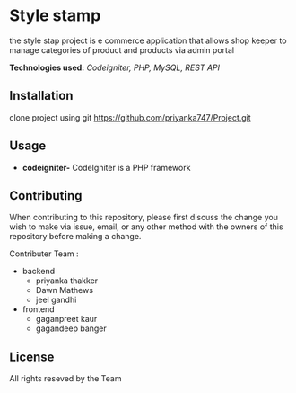 # Style stamp

the style stap project is e commerce application that allows shop keeper to manage categories of product and products via admin portal

**Technologies used:** _Codeigniter, PHP, MySQL, REST API_

## Installation
clone project using git https://github.com/priyanka747/Project.git

## Usage

* **codeigniter-** CodeIgniter is a PHP framework

## Contributing
When contributing to this repository, please first discuss the change you wish to make via issue, email, or any other method with the owners of this repository before making a change.

Contributer Team :
* backend
	* priyanka thakker
	* Dawn Mathews
	* jeel gandhi
* frontend
	* gaganpreet kaur
	* gagandeep banger


## License
All rights reseved by the Team
